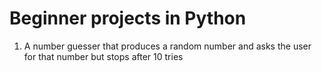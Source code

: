 # Beginner projects in Python
1. A number guesser that produces a random number and asks the user for that number but stops after 10 tries
